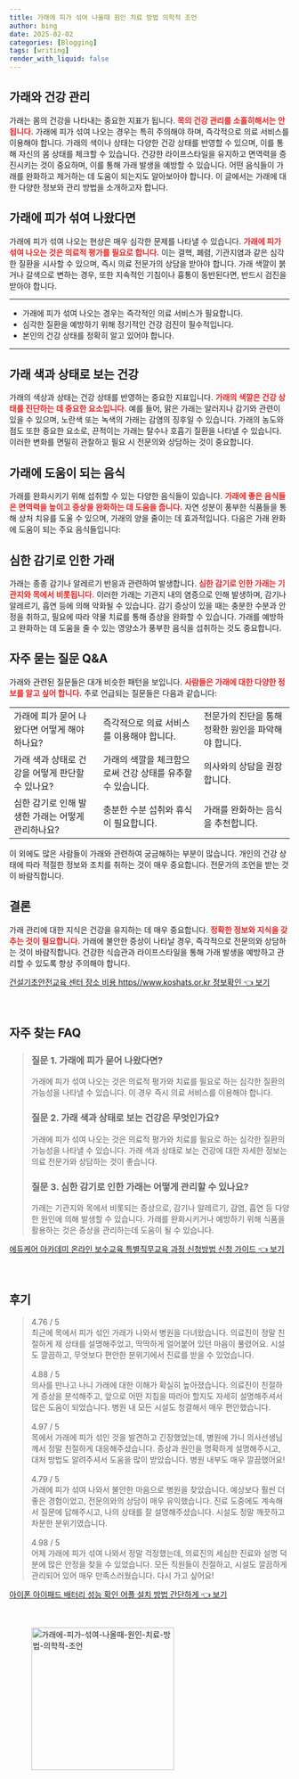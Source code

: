 ```yaml
---
title: 가래에 피가 섞여 나올때 원인 치료 방법 의학적 조언
author: bing
date: 2025-02-02
categories: [Blogging]
tags: [writing]
render_with_liquid: false
---
```



<h2 id='가래와 건강 관리'>가래와 건강 관리</h2>

<p>가래는 몸의 건강을 나타내는 중요한 지표가 됩니다. <b><span style="color: #ee2323;">목의 건강 관리를 소홀히해서는 안 됩니다.</span></b> 가래에 피가 섞여 나오는 경우는 특히 주의해야 하며, 즉각적으로 의료 서비스를 이용해야 합니다. 가래의 색이나 상태는 다양한 건강 상태를 반영할 수 있으며, 이를 통해 자신의 몸 상태를 체크할 수 있습니다. 건강한 라이프스타일을 유지하고 면역력을 증진시키는 것이 중요하며, 이를 통해 가래 발생을 예방할 수 있습니다. 어떤 음식들이 가래를 완화하고 제거하는 데 도움이 되는지도 알아보아야 합니다. 이 글에서는 가래에 대한 다양한 정보와 관리 방법을 소개하고자 합니다.</p>

<h2 id='가래에 피가 섞여 나왔다면'>가래에 피가 섞여 나왔다면</h2>

<p>가래에 피가 섞여 나오는 현상은 매우 심각한 문제를 나타낼 수 있습니다. <b><span style="color: #ee2323;">가래에 피가 섞여 나오는 것은 의료적 평가를 필요로 합니다.</span></b> 이는 결핵, 폐렴, 기관지염과 같은 심각한 질환을 시사할 수 있으며, 즉시 의료 전문가의 상담을 받아야 합니다. 가래 색깔이 붉거나 갈색으로 변하는 경우, 또한 지속적인 기침이나 흉통이 동반된다면, 반드시 검진을 받아야 합니다.</p>

<hr />

<ul>
    <li>가래에 피가 섞여 나오는 경우는 즉각적인 의료 서비스가 필요합니다.</li>
    <li>심각한 질환을 예방하기 위해 정기적인 건강 검진이 필수적입니다.</li>
    <li>본인의 건강 상태를 정확히 알고 있어야 합니다.</li>
</ul>

<hr />

<h2 id='가래 색과 상태로 보는 건강'>가래 색과 상태로 보는 건강</h2>

<p>가래의 색상과 상태는 건강 상태를 반영하는 중요한 지표입니다. <b><span style="color: #ee2323;">가래의 색깔은 건강 상태를 진단하는 데 중요한 요소입니다.</span></b> 예를 들어, 맑은 가래는 알러지나 감기와 관련이 있을 수 있으며, 노란색 또는 녹색의 가래는 감염의 징후일 수 있습니다. 가래의 농도와 점도 또한 중요한 요소로, 끈적이는 가래는 탈수나 호흡기 질환을 나타낼 수 있습니다. 이러한 변화를 면밀히 관찰하고 필요 시 전문의와 상담하는 것이 중요합니다.</p>

<h2 id='가래에 도움이 되는 음식'>가래에 도움이 되는 음식</h2>

<p>가래를 완화시키기 위해 섭취할 수 있는 다양한 음식들이 있습니다. <b><span style="color: #ee2323;">가래에 좋은 음식들은 면역력을 높이고 증상을 완화하는 데 도움을 줍니다.</span></b> 자연 성분이 풍부한 식품들을 통해 상처 치유를 도울 수 있으며, 가래의 양을 줄이는 데 효과적입니다. 다음은 가래 완화에 도움이 되는 주요 음식들입니다:</p>

<h2 id='심한 감기로 인한 가래'>심한 감기로 인한 가래</h2>

<p>가래는 종종 감기나 알레르기 반응과 관련하여 발생합니다. <b><span style="color: #ee2323;">심한 감기로 인한 가래는 기관지와 목에서 비롯됩니다.</span></b> 이러한 가래는 기관지 내의 염증으로 인해 발생하며, 감기나 알레르기, 흡연 등에 의해 악화될 수 있습니다. 감기 증상이 있을 때는 충분한 수분과 안정을 취하고, 필요에 따라 약물 치료를 통해 증상을 완화할 수 있습니다. 가래를 예방하고 완화하는 데 도움을 줄 수 있는 영양소가 풍부한 음식을 섭취하는 것도 중요합니다.</p>

<h2 id='자주 묻는 질문 Q&A'>자주 묻는 질문 Q&A</h2>

<p>가래와 관련된 질문들은 대개 비슷한 패턴을 보입니다. <b><span style="color: #ee2323;">사람들은 가래에 대한 다양한 정보를 알고 싶어 합니다.</span></b> 주로 언급되는 질문들은 다음과 같습니다:</p>

<table>
    <tr>
        <td>가래에 피가 묻어 나왔다면 어떻게 해야 하나요?</td>
        <td>즉각적으로 의료 서비스를 이용해야 합니다.</td>
        <td>전문가의 진단을 통해 정확한 원인을 파악해야 합니다.</td>
    </tr>
    <tr>
        <td>가래 색과 상태로 건강을 어떻게 판단할 수 있나요?</td>
        <td>가래의 색깔을 체크함으로써 건강 상태를 유추할 수 있습니다.</td>
        <td>의사와의 상담을 권장합니다.</td>
    </tr>
    <tr>
        <td>심한 감기로 인해 발생한 가래는 어떻게 관리하나요?</td>
        <td>충분한 수분 섭취와 휴식이 필요합니다.</td>
        <td>가래를 완화하는 음식을 추천합니다.</td>
    </tr>
</table>

<p>이 외에도 많은 사람들이 가래와 관련하여 궁금해하는 부분이 많습니다. 개인의 건강 상태에 따라 적절한 정보와 조치를 취하는 것이 매우 중요합니다. 전문가의 조언을 받는 것이 바람직합니다.</p>

<h2 id='결론'>결론</h2>

<p>가래 관리에 대한 지식은 건강을 유지하는 데 매우 중요합니다. <b><span style="color: #ee2323;">정확한 정보와 지식을 갖추는 것이 필요합니다.</span></b> 가래에 불안한 증상이 나타날 경우, 즉각적으로 전문의와 상담하는 것이 바람직합니다. 건강한 식습관과 라이프스타일을 통해 가래 발생을 예방하고 관리할 수 있도록 항상 주의해야 합니다.</p>


<p><a class="click-button" title="건설기초안전교육 센터 장소 비용 https//www.koshats.or.kr 정보확인" href="https://greenforu.github.io/posts/%EA%B1%B4%EC%84%A4%EA%B8%B0%EC%B4%88%EC%95%88%EC%A0%84%EA%B5%90%EC%9C%A1-%EC%84%BC%ED%84%B0-%EC%9E%A5%EC%86%8C-%EB%B9%84%EC%9A%A9-httpswww.koshats.or.kr-%EC%A0%95%EB%B3%B4%ED%99%95%EC%9D%B8/" rel="dofollow">건설기초안전교육 센터 장소 비용 https//www.koshats.or.kr 정보확인 👈 보기</a></p><br>
<h2 id='자주_찾는_FAQ'>자주 찾는 FAQ</h2>
<div itemscope="" itemtype="https://schema.org/FAQPage">
<blockquote>
<div itemscope="" itemprop="mainEntity" itemtype="https://schema.org/Question">
<h3 itemprop="name">질문 1. 가래에 피가 묻어 나왔다면?</h3>
<div itemscope="" itemprop="acceptedAnswer" itemtype="https://schema.org/Answer">
<span itemprop="text">
<p>가래에 피가 섞여 나오는 것은 의료적 평가와 치료를 필요로 하는 심각한 질환의 가능성을 나타낼 수 있습니다. 이 경우 즉시 의료 서비스를 이용해야 합니다.</p>
</span>
</div>
</div>
<div itemscope="" itemprop="mainEntity" itemtype="https://schema.org/Question">
<h3 itemprop="name">질문 2. 가래 색과 상태로 보는 건강은 무엇인가요?</h3>
<div itemscope="" itemprop="acceptedAnswer" itemtype="https://schema.org/Answer">
<span itemprop="text">
<p>가래에 피가 섞여 나오는 것은 의료적 평가와 치료를 필요로 하는 심각한 질환의 가능성을 나타낼 수 있습니다. 가래 색과 상태로 보는 건강에 대한 자세한 정보는 의료 전문가와 상담하는 것이 좋습니다.</p>
</span>
</div>
</div>
<div itemscope="" itemprop="mainEntity" itemtype="https://schema.org/Question">
<h3 itemprop="name">질문 3. 심한 감기로 인한 가래는 어떻게 관리할 수 있나요?</h3>
<div itemscope="" itemprop="acceptedAnswer" itemtype="https://schema.org/Answer">
<span itemprop="text">
<p>가래는 기관지와 목에서 비롯되는 증상으로, 감기나 알레르기, 감염, 흡연 등 다양한 원인에 의해 발생할 수 있습니다. 가래를 완화시키거나 예방하기 위해 식품을 활용하는 것은 증상을 관리하는데 도움이 될 수 있습니다.</p>
</span>
</div>
</div>
</blockquote>
</div>
<p><a class="click-button" title="에듀케어 아카데미 온라인 보수교육 특별직무교육 과정 신청방법 신청 가이드" href="https://greenforu.github.io/posts/%EC%97%90%EB%93%80%EC%BC%80%EC%96%B4-%EC%95%84%EC%B9%B4%EB%8D%B0%EB%AF%B8-%EC%98%A8%EB%9D%BC%EC%9D%B8-%EB%B3%B4%EC%88%98%EA%B5%90%EC%9C%A1-%ED%8A%B9%EB%B3%84%EC%A7%81%EB%AC%B4%EA%B5%90%EC%9C%A1-%EA%B3%BC%EC%A0%95-%EC%8B%A0%EC%B2%AD%EB%B0%A9%EB%B2%95-%EC%8B%A0%EC%B2%AD-%EA%B0%80%EC%9D%B4%EB%93%9C/" rel="dofollow">에듀케어 아카데미 온라인 보수교육 특별직무교육 과정 신청방법 신청 가이드 👈 보기</a></p><br>
<h2 id='후기'>후기</h2>
<div itemscope itemtype="https://schema.org/Product">
  <blockquote>
  <div itemprop="review" itemscope itemtype="https://schema.org/Review">
      <div itemprop="reviewRating" itemscope itemtype="https://schema.org/Rating"> <span itemprop="ratingValue">4.76</span> / <span itemprop="bestRating">5</span> </div>
      <span itemprop="reviewBody">최근에 목에서 피가 섞인 가래가 나와서 병원을 다녀왔습니다. 의료진이 정말 친절하게 제 상태를 설명해주었고, 딱딱하게 얼어붙어 있던 마음이 풀렸어요. 시설도 깔끔하고, 무엇보다 편안한 분위기에서 진료를 받을 수 있었습니다.</span>
  </div>
  <br>
  <div itemprop="review" itemscope itemtype="https://schema.org/Review">
      <div itemprop="reviewRating" itemscope itemtype="https://schema.org/Rating"> <span itemprop="ratingValue">4.88</span> / <span itemprop="bestRating">5</span> </div>
      <span itemprop="reviewBody">의사를 만나고 나니 가래에 대한 이해가 확실히 높아졌습니다. 의료진이 친절하게 증상을 분석해주고, 앞으로 어떤 지침을 따라야 할지도 자세히 설명해주셔서 많은 도움이 되었습니다. 병원 내 모든 시설도 청결해서 매우 편안했습니다.</span>
  </div>
  <br>
  <div itemprop="review" itemscope itemtype="https://schema.org/Review">
      <div itemprop="reviewRating" itemscope itemtype="https://schema.org/Rating"> <span itemprop="ratingValue">4.97</span> / <span itemprop="bestRating">5</span> </div>
      <span itemprop="reviewBody">목에서 가래에 피가 섞인 것을 발견하고 긴장했었는데, 병원에 가니 의사선생님께서 정말 친절하게 대응해주셨습니다. 증상과 원인을 명확하게 설명해주시고, 대처 방법도 알려주셔서 도움을 많이 받았습니다. 병원 내부도 매우 깔끔했어요!</span>
  </div>
  <br>
  <div itemprop="review" itemscope itemtype="https://schema.org/Review">
      <div itemprop="reviewRating" itemscope itemtype="https://schema.org/Rating"> <span itemprop="ratingValue">4.79</span> / <span itemprop="bestRating">5</span> </div>
      <span itemprop="reviewBody">가래에 피가 섞여 나와서 불안한 마음으로 병원을 찾았습니다. 예상보다 훨씬 더 좋은 경험이었고, 전문의와의 상담이 매우 유익했습니다. 진료 도중에도 계속해서 질문에 답해주시고, 나의 상태를 잘 설명해주셨습니다. 시설도 정말 깨끗하고 차분한 분위기였습니다.</span>
  </div>
  <br>
  <div itemprop="review" itemscope itemtype="https://schema.org/Review">
      <div itemprop="reviewRating" itemscope itemtype="https://schema.org/Rating"> <span itemprop="ratingValue">4.98</span> / <span itemprop="bestRating">5</span> </div>
      <span itemprop="reviewBody">어제 가래에 피가 섞여 나와서 정말 걱정했는데, 의료진의 세심한 진료와 설명 덕분에 많은 안정을 찾을 수 있었습니다. 모든 직원들이 친절하고, 시설도 깔끔하게 관리되어 있어 매우 만족스러웠습니다. 다시 가고 싶어요!</span>
  </div>
  </blockquote>
</div>
<p><a class="click-button" title="아이폰 아이패드 배터리 성능 확인 어플 설치 방법 간단하게" href="https://greenforu.github.io/posts/%EC%95%84%EC%9D%B4%ED%8F%B0-%EC%95%84%EC%9D%B4%ED%8C%A8%EB%93%9C-%EB%B0%B0%ED%84%B0%EB%A6%AC-%EC%84%B1%EB%8A%A5-%ED%99%95%EC%9D%B8-%EC%96%B4%ED%94%8C-%EC%84%A4%EC%B9%98-%EB%B0%A9%EB%B2%95-%EA%B0%84%EB%8B%A8%ED%95%98%EA%B2%8C/" rel="dofollow">아이폰 아이패드 배터리 성능 확인 어플 설치 방법 간단하게 👈 보기</a></p><br>
<figure class="image"><img src="https://greenforu.github.io/assets/img/thumbnail/가래에-피가-섞여-나올때-원인-치료-방법-의학적-조언.webp" alt="가래에-피가-섞여-나올때-원인-치료-방법-의학적-조언" width="256" height="256"></figure>